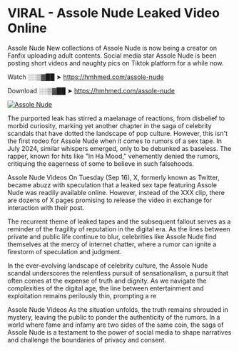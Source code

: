 # VIRAL - Assole Nude Leaked Video Online

Assole Nude New collections of Assole Nude is now being a creator on Fanfix uploading adult contents. Social media star Assole Nude is been posting short videos and naughty pics on Tiktok platform for a while now.

Watch ░░▒▓██ ➤ https://hmhmed.com/assole-nude

Download ░░▒▓██ ➤ https://hmhmed.com/assole-nude

[![Assole Nude](https://i.imgur.com/dJHk4Zq.gif)](https://hmhmed.com/assole-nude)

The purported leak has stirred a maelanage of reactions, from disbelief to morbid curiosity, marking yet another chapter in the saga of celebrity scandals that have dotted the landscape of pop culture. However, this isn't the first rodeo for Assole Nude when it comes to rumors of a sex tape. In July 2024, similar whispers emerged, only to be debunked as baseless. The rapper, known for hits like "In Ha Mood," vehemently denied the rumors, critiquing the eagerness of some to believe in such falsehoods.

Assole Nude Videos
On Tuesday (Sep 16), X, formerly known as Twitter, became abuzz with speculation that a leaked sex tape featuring Assole Nude was readily available online. However, instead of the XXX clip, there are dozens of X pages promising to release the video in exchange for interaction with their post.

The recurrent theme of leaked tapes and the subsequent fallout serves as a reminder of the fragility of reputation in the digital era. As the lines between private and public life continue to blur, celebrities like Assole Nude find themselves at the mercy of internet chatter, where a rumor can ignite a firestorm of speculation and judgment.

In the ever-evolving landscape of celebrity culture, the Assole Nude scandal underscores the relentless pursuit of sensationalism, a pursuit that often comes at the expense of truth and dignity. As we navigate the complexities of the digital age, the line between entertainment and exploitation remains perilously thin, prompting a re

Assole Nude Videos
As the situation unfolds, the truth remains shrouded in mystery, leaving the public to ponder the authenticity of the rumors. In a world where fame and infamy are two sides of the same coin, the saga of Assole Nude is a testament to the power of social media to shape narratives and challenge the boundaries of privacy and consent.